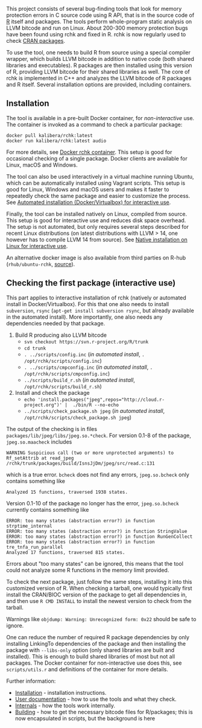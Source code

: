 
This project consists of several bug-finding tools that look for memory
protection errors in C source code using R API, that is in the source code
of [R](http://www.r-project.org/) itself and packages.  The tools perform
whole-program static analysis on LLVM bitcode and run on Linux.  About
200-300 memory protection bugs have been found using rchk and fixed in R. 
rchk is now regularly used to check [CRAN
packages](https://github.com/kalibera/cran-checks/tree/master/rchk).

To use the tool, one needs to build R from source using a special compiler
wrapper, which builds LLVM bitcode in addition to native code (both shared
libraries and executables). R packages are then installed using this version
of R, providing LLVM bitcode for their shared libraries as well. The core of
rchk is implemented in C++ and analyzes the LLVM bitcode of R packages and R
itself. Several installation options are provided, including containers.

## Installation

The tool is available in a pre-built Docker container, for
*non-interactive* use. The container is invoked as a command to check a
particular package:

```
docker pull kalibera/rchk:latest
docker run kalibera/rchk:latest audio
```

For more details, see [Docker rchk container](doc/DOCKER.md).  This setup is
good for occasional checking of a single package.  Docker clients are
available for Linux, macOS and Windows.

The tool can also be used interactively in a virtual machine running Ubuntu,
which can be automatically installed using Vagrant scripts. This setup is
good for Linux, Windows and macOS users and makes it faster to repeatedly
check the same package and easier to customize the process. See
[Automated installation (Docker/Virtualbox) for interactive use](doc/INSTALLATION.md).

Finally, the tool can be installed natively on Linux, compiled from source.
This setup is good for interactive use and reduces disk space overhead. The
setup is not automated, but only requires several steps described for recent
Linux distributions (on latest distributions with LLVM > 14, one however has
to compile LLVM 14 from source).
See [Native installation on Linux for interactive use](doc/INSTALLATION.md).

An alternative docker image is also available from third parties on R-hub
(`rhub/ubuntu-rchk`,
[source](https://github.com/r-hub/rhub-linux-builders/tree/master/ubuntu-rchk)).

## Checking the first package (interactive use)

This part applies to interactive installation of rchk (natively or automated
install in Docker/Virtualbox).  For this that one also needs to install
`subversion`, `rsync` (`apt-get install subversion rsync`, but already
available in the automated install).  More importantly, one also needs any
dependencies needed by that package.

1. Build R producing also LLVM bitcode
	* `svn checkout https://svn.r-project.org/R/trunk`
	* `cd trunk`
	* `. ../scripts/config.inc` (*in automated install*, `. /opt/rchk/scripts/config.inc`)
	* `. ../scripts/cmpconfig.inc` (*in automated install*, `. /opt/rchk/scripts/cmpconfig.inc`)
	* `../scripts/build_r.sh` (*in automated install*, `/opt/rchk/scripts/build_r.sh`)
2. Install and check the package
	* `echo 'install.packages("jpeg",repos="http://cloud.r-project.org")' |  ./bin/R --no-echo`
	* `../scripts/check_package.sh jpeg` (*in automated install*, `/opt/rchk/scripts/check_package.sh jpeg`)

The output of the checking is in files
`packages/lib/jpeg/libs/jpeg.so.*check`. For version 0.1-8 of the package,
`jpeg.so.maacheck` includes

```
WARNING Suspicious call (two or more unprotected arguments) to Rf_setAttrib at read_jpeg /rchk/trunk/packages/build/IsnsJjDm/jpeg/src/read.c:131
```

which is a true error. `bcheck` does not find any errors, `jpeg.so.bcheck`
only contains something like

```
Analyzed 15 functions, traversed 1938 states.
```

Version 0.1-10 of the package no longer has the error, `jpeg.so.bcheck`
currently contains something like

```
ERROR: too many states (abstraction error?) in function strptime_internal
ERROR: too many states (abstraction error?) in function StringValue
ERROR: too many states (abstraction error?) in function RunGenCollect
ERROR: too many states (abstraction error?) in function tre_tnfa_run_parallel
Analyzed 17 functions, traversed 815 states.
```

Errors about "too many states" can be ignored, this means that the tool
could not analyze some R functions in the memory limit provided.

To check the next package, just follow the same steps, installing it into
this customized version of R.  When checking a tarball, one would typically
first install the CRAN/BIOC version of the package to get all dependencies
in, and then use `R CMD INSTALL` to install the newest version to check from
the tarball.

Warnings like `objdump: Warning: Unrecognized form: 0x22` should be safe to
ignore.

One can reduce the number of required R package dependencies by only
installing LinkingTo dependencies of the package and then installing the
package with `--libs-only` option (only shared libraries are built and
installed). This is enough to build shared libraries of most but not all
packages. The Docker container for non-interactive use does
this, see `scripts/utils.r` and definitions of the container for more
details.

Further information:

* [Installation](doc/INSTALLATION.md) - installation instructions.
* [User documentation](doc/USAGE.md) - how to use the tools and what they check.
* [Internals](doc/INTERNALS.md) - how the tools work internally.
* [Building](doc/BUILDING.md) - how to get the necessary bitcode files for R/packages; this is now encapsulated in scripts, but the background is here
